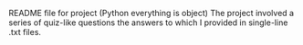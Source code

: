 README file for project (Python everything is object)
The project involved a series of quiz-like questions the answers to which I provided in single-line .txt files.
